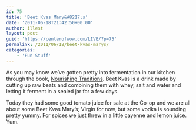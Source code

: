 ```yaml
---
id: 75
title: 'Beet Kvas Mary&#8217;s'
date: '2011-06-18T21:42:50+00:00'
author: illest
layout: post
guid: 'https://centerofwow.com/LIVE/?p=75'
permalink: /2011/06/18/beet-kvas-marys/
categories:
    - 'Fun Stuff'
---
```


As you may know we’ve gotten pretty into fermentation in our kitchen through the book, [Nourishing Traditions](http://astore.amazon.com/madhapboocol-20/detail/0967089735). Beet Kvas is a drink made by cutting up raw beats and combining them with whey, salt and water and letting it ferment in a sealed jar for a few days.

Today they had some good tomato juice for sale at the Co-op and we are all about some Beet Kvas Mary’s; Virgin for now, but some vodka is sounding pretty yummy. For spices we just threw in a little cayenne and lemon juice. Yum.